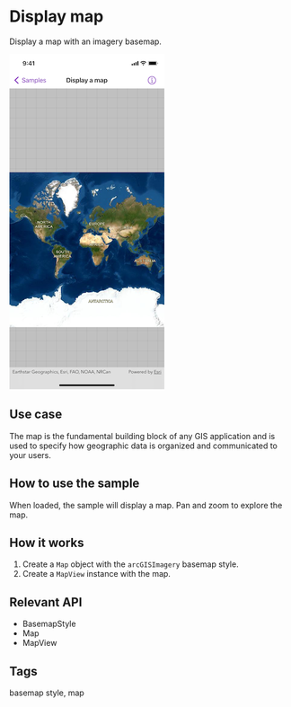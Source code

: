# Display map

Display a map with an imagery basemap.

![Image of display map](display-map.png)

## Use case

The map is the fundamental building block of any GIS application and is used to specify how geographic data is organized and communicated to your users.

## How to use the sample

When loaded, the sample will display a map. Pan and zoom to explore the map.

## How it works

1. Create a `Map` object with the `arcGISImagery` basemap style.
2. Create a `MapView` instance with the map.

## Relevant API

* BasemapStyle
* Map
* MapView

## Tags

basemap style, map
